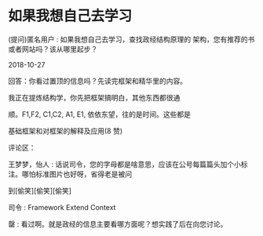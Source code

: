# 如果我想自己去学习

(提问)匿名用户 : 如果我想自己去学习，查找政经结构原理的 架构，您有推荐的书或者网站吗？该从哪里起步？

2018-10-27

回答：你看过置顶的信息吗？先读完框架和精华里的内容。

我正在提炼结构学，你先把框架搞明白，其他东西都很通

顺。F1,F2, C1,C2, A1, E1, 依依东望，往的是时间。这些都是

基础框架和对框架的解释及应用(8 赞)

评论区：

王梦梦，怡人 : 话说司令，您的字母都是啥意思，应该在公号每篇篇头加个小标注。哪怕标准图片也好呀，省得老是被问

到[偷笑][偷笑][偷笑]

司令 : Framework Extend Context

罄 : 看过啊。就是政经的信息主要看哪方面呢？想实践了后在向您讨论。